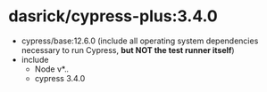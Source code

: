 # dasrick/cypress-plus:3.4.0

* cypress/base:12.6.0 (include all operating system dependencies necessary to run Cypress, **but NOT the test runner itself**)
* include 
    * Node v*.*.*
    * cypress 3.4.0
